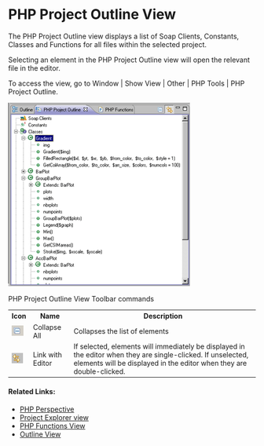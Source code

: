 # PHP Project Outline View

<!--context:project_outline_view-->

The PHP Project Outline view displays a list of Soap Clients, Constants, Classes and Functions for all files within the selected project.

Selecting an element in the PHP Project Outline view will open the relevant file in the editor.

To access the view, go to Window | Show View | Other | PHP Tools | PHP Project Outline.

![view_project_outline.png](images/view_project_outline.png "view_project_outline.png")

PHP Project Outline View Toolbar commands

<table>
	<tr><th>Icon</th>
	<th>Name</th>
	<th>Description</th></tr>
	<tr><td><img src="images/collapse_all_icon.png" /></td>
	<td>Collapse All</td>
	<td>Collapses the list of elements</td></tr>
	<tr><td><img src="images/link_with_editor_icon.png" /></td>
	<td>Link with Editor</td>
	<td>If selected, elements will immediately be displayed in the editor when they are single-clicked. If unselected, elements will be displayed in the editor when they are double-clicked.</td></tr>
</table>

<!--links-start-->

#### Related Links:

 * [PHP Perspective](../../../032-reference/008-php_perspectives_and_views/008-php_perspective_views/000-index.md)
 * [Project Explorer view](../../../032-reference/008-php_perspectives_and_views/008-php_perspective_views/008-php_explorer_view.md)
 * [PHP Functions View](008-php_functions_view.md)
 * [Outline View](../../../032-reference/008-php_perspectives_and_views/008-php_perspective_views/016-php_outline_view.md)

<!--links-end-->
